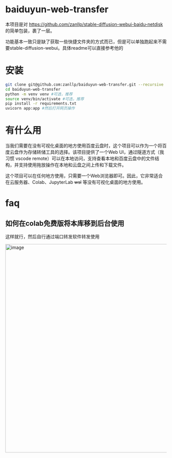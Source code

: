 # baiduyun-web-transfer


本项目是对 https://github.com/zanllp/stable-diffusion-webui-baidu-netdisk 的简单包装，裹了一层。

功能基本一致只是缺了获取一些快捷文件夹的方式而已，但是可以单独跑起来不需要stable-diffusion-webui。具体readme可以直接参考他的



# 安装

```bash
git clone git@github.com:zanllp/baiduyun-web-transfer.git --recursive
cd baiduyun-web-transfer
python -m venv venv #可选，推荐
source venv/bin/activate #可选，推荐
pip install -r requirements.txt
uvicorn app:app #然后打开网页操作
```
# 有什么用
当我们需要在没有可视化桌面的地方使用百度云盘时，这个项目可以作为一个将百度云盘作为存储转储工具的选择。该项目提供了一个Web UI，通过隧道方式（我习惯 vscode remote）可以在本地访问，支持查看本地和百度云盘中的文件结构，并支持使用拖放操作在本地和云盘之间上传和下载文件。

这个项目可以在任何地方使用，只需要一个Web浏览器即可。因此，它非常适合在云服务器、Colab、JupyterLab ~~wsl~~ 等没有可视化桌面的地方使用。

# faq
## 如何在colab免费版将本库移到后台使用

这样就行，然后自行通过端口转发软件转发使用


<img width="651" alt="image" src="https://user-images.githubusercontent.com/25872019/228526832-ba5440c8-1088-4bd5-8f7e-6d77fc529aa2.png">

